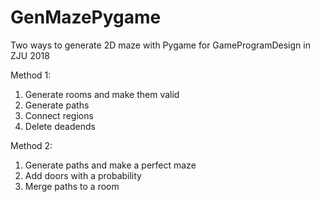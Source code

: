 # GenMazePygame

Two ways to generate 2D maze with Pygame 
for GameProgramDesign in ZJU 2018

Method 1:
1. Generate rooms and make them valid
2. Generate paths 
3. Connect regions
4. Delete deadends

Method 2:
1. Generate paths and make a perfect maze
2. Add doors with a probability
3. Merge paths to a room
